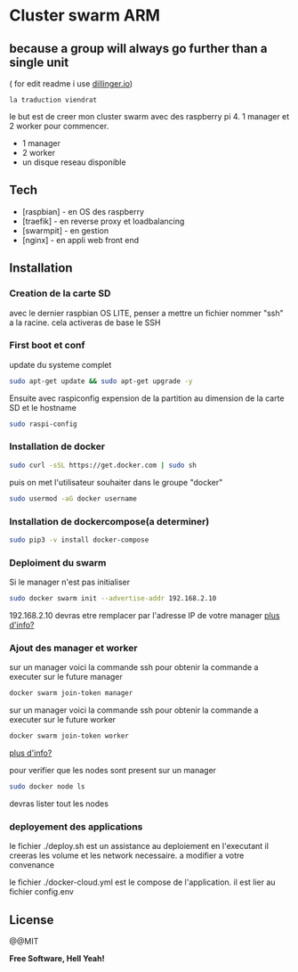 # Cluster swarm ARM
## because a group will always go further than a single unit
( for edit readme i use [dillinger.io](https://dillinger.io/))
```
la traduction viendrat
```
le but est de creer mon cluster swarm avec des raspberry pi 4.
1 manager et 2 worker pour commencer.

- 1 manager
- 2 worker
- un disque reseau disponible

## Tech
- [raspbian] - en OS des raspberry
- [traefik] - en reverse proxy et loadbalancing
- [swarmpit] - en gestion
- [nginx] - en appli web front end


## Installation
### Creation de la carte SD
avec le dernier raspbian OS LITE, penser a mettre un fichier nommer "ssh" a la racine.
cela activeras de base le SSH

### First boot et conf
update du systeme complet
```sh
sudo apt-get update && sudo apt-get upgrade -y
```
Ensuite avec raspiconfig expension de la partition au dimension de la carte SD
et le hostname
```sh
sudo raspi-config
```

### Installation de docker
```sh
sudo curl -sSL https://get.docker.com | sudo sh
```
puis on met l'utilisateur souhaiter dans le groupe "docker"
```sh
sudo usermod -aG docker username
```

### Installation de dockercompose(a determiner)
```sh
sudo pip3 -v install docker-compose
```

### Deploiment du swarm
Si le manager n'est pas initialiser
```sh
sudo docker swarm init --advertise-addr 192.168.2.10
```
192.168.2.10 devras etre remplacer par l'adresse IP de votre manager
[plus d'info?](https://docs.docker.com/engine/reference/commandline/swarm_init/)

### Ajout des manager et worker
sur un manager voici la commande ssh pour obtenir la commande a executer sur le future manager
```sh
docker swarm join-token manager
```
sur un manager voici la commande ssh pour obtenir la commande a executer sur le future worker
```sh
docker swarm join-token worker
```
[plus d'info?](https://docs.docker.com/engine/reference/commandline/swarm_join-token/)

pour verifier que les nodes sont present
sur un manager 
```sh
sudo docker node ls
```
devras lister tout les nodes

### deployement des applications
le fichier ./deploy.sh est un assistance au deploiement
en l'executant il creeras les volume et les network necessaire.
a modifier a votre convenance

le fichier ./docker-cloud.yml est le compose de l'application.
il est lier au fichier config.env





## License
@@MIT

**Free Software, Hell Yeah!**
